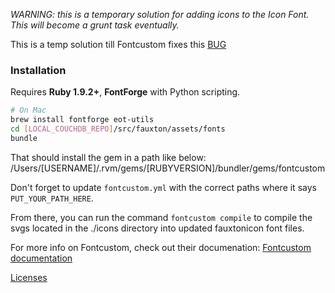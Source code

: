 *WARNING:  this is a temporary solution for adding icons to the Icon Font. This will become a grunt task eventually.*

This is a temp solution till Fontcustom fixes this [BUG](https://github.com/FontCustom/fontcustom/issues/172)<br>

### Installation

Requires **Ruby 1.9.2+**, **FontForge** with Python scripting.

```sh
# On Mac
brew install fontforge eot-utils
cd [LOCAL_COUCHDB_REPO]/src/fauxton/assets/fonts
bundle
```

That should install the gem in a path like below:
/Users/[USERNAME]/.rvm/gems/[RUBYVERSION]/bundler/gems/fontcustom

Don't forget to update `fontcustom.yml` with the correct paths where it says `PUT_YOUR_PATH_HERE`.

From there, you can run the command `fontcustom compile` to compile the svgs located in the ./icons directory into updated fauxtonicon font files. 


For more info on Fontcustom, check out their documenation: [Fontcustom documentation](https://github.com/FontCustom/fontcustom)

[Licenses](https://github.com/FontCustom/fontcustom/blob/master/LICENSES.txt)